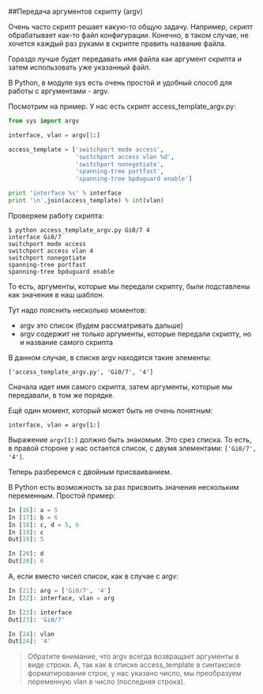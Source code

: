 ##Передача аргументов скрипту (argv)

Очень часто скрипт решает какую-то общую задачу.
Например, скрипт обрабатывает как-то файл конфигурации.
Конечно, в таком случае, не хочется каждый раз руками в скрипте править название файла. 

Гораздо лучше будет передавать имя файла как аргумент скрипта и затем использовать уже указанный файл.

В Python, в модуле sys есть очень простой и удобный способ для работы с аргументами - argv.

Посмотрим на пример. У нас есть скрипт access_template_argv.py:
```python
from sys import argv

interface, vlan = argv[1:]

access_template = ['switchport mode access',
                   'switchport access vlan %d',
                   'switchport nonegotiate',
                   'spanning-tree portfast',
                   'spanning-tree bpduguard enable']

print 'interface %s' % interface
print '\n'.join(access_template) % int(vlan)
```

Проверяем работу скрипта:
```
$ python access_template_argv.py Gi0/7 4
interface Gi0/7
switchport mode access
switchport access vlan 4
switchport nonegotiate
spanning-tree portfast
spanning-tree bpduguard enable
```

То есть, аргументы, которые мы передали скрипту, были подставлены как значения в наш шаблон.

Тут надо пояснить несколько моментов:
* argv это список (будем рассматривать дальше)
* argv содержит не только аргументы, которые передали скрипту, но и название самого скрипта

В данном случае, в списке argv находятся такие элементы:
```
['access_template_argv.py', 'Gi0/7', '4']
```

Сначала идет имя самого скрипта, затем аргументы, которые мы передавали, в том же порядке.

Ещё один момент, который может быть не очень понятным:
```
interface, vlan = argv[1:]
```

Выражение ```argv[1:]``` должно быть знакомым. Это срез списка.
То есть, в правой стороне у нас остается список, с двумя элементами: ```['Gi0/7', '4']```.


Теперь разберемся с двойным присваиванием.

В Python есть возможность за раз присвоить значения нескольким переменным. Простой пример:
```python
In [16]: a = 5
In [17]: b = 6
In [18]: c, d = 5, 6
In [19]: c
Out[19]: 5

In [20]: d
Out[20]: 6
```

А, если вместо чисел список, как в случае с argv:
```python
In [21]: arg = ['Gi0/7', '4']
In [22]: interface, vlan = arg

In [23]: interface
Out[23]: 'Gi0/7'

In [24]: vlan
Out[24]: '4'
```

> Обратите внимание, что argv всегда возвращает аргументы в виде строки. А, так как в списке access_template в синтаксисе форматирования строк, у нас указано число, мы преобразуем переменную vlan в число (последняя строка). 

